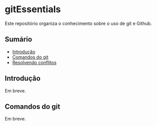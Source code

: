 # gitEssentials

Este repositório organiza o conhecimento sobre o uso de git e Github.

## Sumário

* [Introdução](#introdução)
* [Comandos do git](#comandos-do-git)
* [Resolvendo conflitos](chapters/resolvendo_conflitos.md)

## Introdução

Em breve.

## Comandos do git

Em breve.